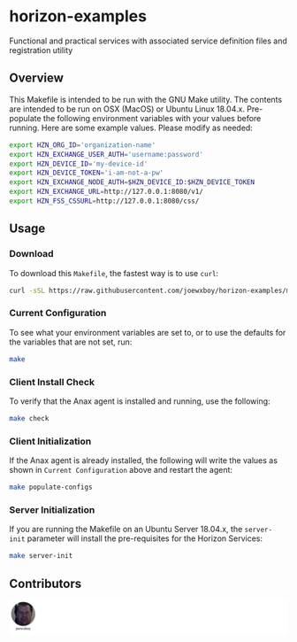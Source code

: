 # horizon-examples
Functional and practical services with associated service definition files and registration utility

## Overview

This Makefile is intended to be run with the GNU Make utility. 
The contents are intended to be run on OSX (MacOS) or Ubuntu Linux 18.04.x. 
Pre-populate the following environment variables with your values before running. 
Here are some example values.  Please modify as needed:

``` bash
export HZN_ORG_ID='organization-name'
export HZN_EXCHANGE_USER_AUTH='username:password'
export HZN_DEVICE_ID='my-device-id'
export HZN_DEVICE_TOKEN='i-am-not-a-pw'
export HZN_EXCHANGE_NODE_AUTH=$HZN_DEVICE_ID:$HZN_DEVICE_TOKEN
export HZN_EXCHANGE_URL=http://127.0.0.1:8080/v1/
export HZN_FSS_CSSURL=http://127.0.0.1:8080/css/
```

## Usage

### Download

To download this `Makefile`, the fastest way is to use `curl`:

``` bash
curl -sSL https://raw.githubusercontent.com/joewxboy/horizon-examples/master/Makefile > Makefile
```

### Current Configuration

To see what your environment variables are set to, 
or to use the defaults for the variables that are not set, run:

``` bash
make
```

### Client Install Check

To verify that the Anax agent is installed and running, use the following:

``` bash
make check
```

### Client Initialization

If the Anax agent is already installed, 
the following will write the values as shown in `Current Configuration` above and restart the agent:

``` bash
make populate-configs
```

### Server Initialization

If you are running the Makefile on an Ubuntu Server 18.04.x, 
the `server-init` parameter will install the pre-requisites for the Horizon Services:

``` bash
make server-init
```

## Contributors

![](/CONTRIBUTORS.svg)
